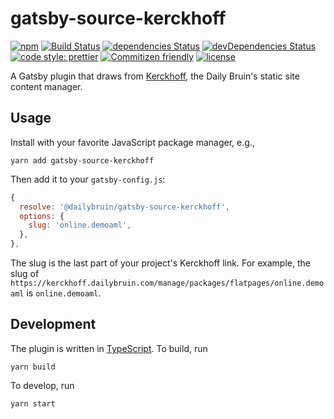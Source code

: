 # gatsby-source-kerckhoff

[![npm](https://img.shields.io/npm/v/@dailybruin/gatsby-source-kerckhoff.svg)](https://www.npmjs.com/package/@dailybruin/gatsby-source-kerckhoff)
[![Build Status](https://travis-ci.com/dailybruin/gatsby-source-kerckhoff.svg?branch=master)](https://travis-ci.com/dailybruin/gatsby-source-kerckhoff)
[![dependencies Status](https://david-dm.org/dailybruin/gatsby-source-kerckhoff/status.svg)](https://david-dm.org/dailybruin/gatsby-source-kerckhoff)
[![devDependencies Status](https://david-dm.org/dailybruin/gatsby-source-kerckhoff/dev-status.svg)](https://david-dm.org/dailybruin/gatsby-source-kerckhoff?type=dev)
[![code style: prettier](https://img.shields.io/badge/code_style-prettier-ff69b4.svg?style=flat)](https://github.com/prettier/prettier)
[![Commitizen friendly](https://img.shields.io/badge/commitizen-friendly-brightgreen.svg)](http://commitizen.github.io/cz-cli/)
[![license](https://img.shields.io/github/license/daily-bruin/gatsby-source-kerckhoff.svg)](/LICENSE)

A Gatsby plugin that draws from
[Kerckhoff](https://github.com/dailybruin/kerckhoff), the Daily Bruin's static
site content manager.

## Usage

Install with your favorite JavaScript package manager, e.g.,

```
yarn add gatsby-source-kerckhoff
```

Then add it to your `gatsby-config.js`:

```js
{
  resolve: '@dailybruin/gatsby-source-kerckhoff',
  options: {
    slug: 'online.demoaml',
  },
},
```

The slug is the last part of your project's Kerckhoff link. For example, the
slug of
`https://kerckhoff.dailybruin.com/manage/packages/flatpages/online.demoaml` is
`online.demoaml`.

## Development

The plugin is written in [TypeScript](https://www.typescriptlang.org/). To build, run

```
yarn build
```

To develop, run

```
yarn start
```
